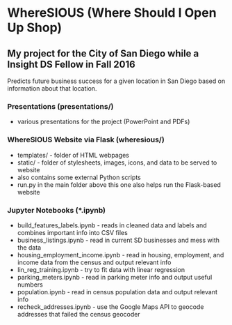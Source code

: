 # WhereSIOUS (Where Should I Open Up Shop)

## My project for the City of San Diego while a Insight DS Fellow in Fall 2016

Predicts future business success for a given location in San Diego
based on information about that location.

### Presentations (presentations/)

* various presentations for the project (PowerPoint and PDFs)


### WhereSIOUS Website via Flask (wheresious/)

* templates/ - folder of HTML webpages
* static/ - folder of stylesheets, images, icons, and data to be
  served to website
* also contains some external Python scripts
* run.py in the main folder above this one also helps run the Flask-based website


### Jupyter Notebooks (*.ipynb)

* build_features_labels.ipynb - reads in cleaned data and labels and
combines important info into CSV files
* business_listings.ipynb - read in current SD businesses and mess
with the data
* housing_employment_income.ipynb - read in housing, employment, and
income data from the census and output relevant info
* lin_reg_training.ipynb - try to fit data with linear regression
* parking_meters.ipynb - read in parking meter info and output useful numbers
* population.ipynb - read in census population data and output
relevant info
* recheck_addresses.ipynb - use the Google Maps API to geocode addresses
  that failed the census geocoder
